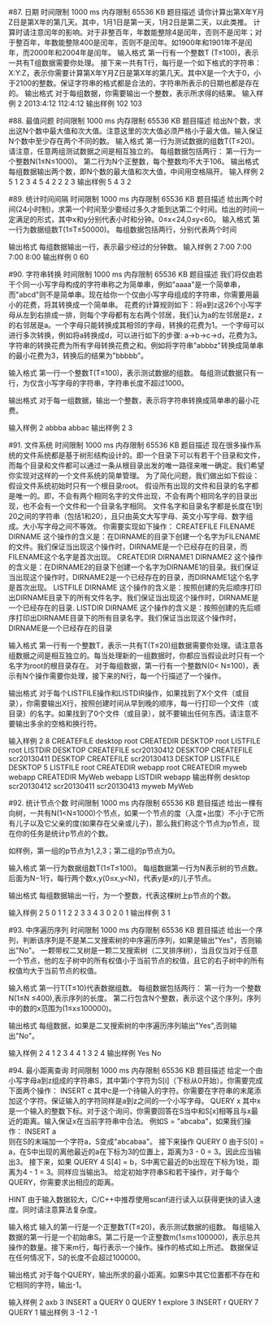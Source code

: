 #87. 日期
时间限制 1000 ms 内存限制 65536 KB
题目描述
请你计算出第X年Y月Z日是第X年的第几天。其中，1月1日是第一天，1月2日是第二天，以此类推。
计算时请注意闰年的影响。对于非整百年，年数能整除4是闰年，否则不是闰年；对于整百年，年数能整除400是闰年，否则不是闰年。如1900年和1901年不是闰年，而2000年和2004年是闰年。
输入格式
第一行有一个整数T (T≤100)，表示一共有T组数据需要你处理。
接下来一共有T行，每行是一个如下格式的字符串：X:Y:Z，表示你需要计算第X年Y月Z日是第X年的第几天。其中X是一个大于0，小于2100的整数。保证字符串的格式都是合法的，字符串所表示的日期也都是存在的。
输出格式
对于每组数据，你需要输出一个整数，表示所求得的结果。
输入样例
2
2013:4:12
112:4:12
输出样例
102
103

#88. 最值问题
时间限制 1000 ms 内存限制 65536 KB
题目描述
给出N个数，求出这N个数中最大值和次大值。注意这里的次大值必须严格小于最大值。输入保证N个数中至少存在两个不同的数。
输入格式
第一行为测试数据的组数T(T≤20)。请注意，任意两组测试数据之间是相互独立的。
每组数据包括两行：
第一行为一个整数N(1≤N≤1000)。
第二行为N个正整数，每个整数均不大于106。
输出格式
每组数据输出两个数，即N个数的最大值和次大值，中间用空格隔开。
输入样例
2
5
1 2 3 4 5
4
2 2 2 3
输出样例
5 4
3 2

#89. 统计时间间隔
时间限制 1000 ms 内存限制 65536 KB
题目描述
给出两个时间(24小时制)，求第一个时间至少要经过多久才能到达第二个时间。给出的时间一定满足的形式，其中x和y分别代表小时和分钟。0≤x<24,0≤y<60。
输入格式
第一行为数据组数T(1≤T≤50000)。
每组数据包括两行，分别代表两个时间
 
输出格式
每组数据输出一行，表示最少经过的分钟数。
输入样例
2
7:00
7:00
7:00
8:00
输出样例
0
60

#90. 字符串转换
时间限制 1000 ms 内存限制 65536 KB
题目描述
我们将仅由若干个同一小写字母构成的字符串称之为简单串，例如"aaaa"是一个简单串，而"abcd"则不是简单串。现在给你一个仅由小写字母组成的字符串，你需要用最小的花费，将其转换成一个简单串。 花费的计算规则如下：将a到z这26个小写字母从左到右排成一排，则每个字母都有左右两个邻居，我们认为a的左邻居是z，z的右邻居是a。一个字母只能转换成其相邻的字母，转换的花费为1。一个字母可以进行多次转换，例如将a转换成d，可以进行如下的步骤: a->b->c->d，花费为3。字符串的转换花费为所有字母转换花费之和。例如将字符串"abbbz"转换成简单串的最小花费为3，转换后的结果为"bbbbb"。

输入格式
第一行一个整数T(T≤100)，表示测试数据的组数。 每组测试数据只有一行，为仅含小写字母的字符串，字符串长度不超过1000。

输出格式
对于每一组数据，输出一个整数，表示将字符串转换成简单串的最小花费。

输入样例
2
abbba
abbac
输出样例
2
3


#91. 文件系统
时间限制 1000 ms 内存限制 65536 KB
题目描述
现在很多操作系统的文件系统都是基于树形结构设计的。即一个目录下可以有若干个目录和文件，而每个目录和文件都可以通过一条从根目录出发的唯一路径来唯一确定。我们希望你实现对这样的一个文件系统的简单管理。
为了简化问题，我们做出如下假设：
假设文件系统初始时只有一个根目录root。
假设所有出现的文件和目录的名字都是唯一的。即，不会有两个相同名字的文件出现，不会有两个相同名字的目录出现，也不会有一个文件和一个目录名字相同。
文件名字和目录名字都是长度在1到20之间的字符串（包括1和20），且只由英文大写字母、英文小写字母、数字组成。大小写字母之间不等效。
你需要实现如下操作：
CREATEFILE FILENAME DIRNAME
这个操作的含义是：在DIRNAME的目录下创建一个名字为FILENAME的文件。我们保证当出现这个操作时，DIRNAME是一个已经存在的目录，而FILENAME这个名字是首次出现。
CREATEDIR DIRNAME1 DIRNAME2 这个操作的含义是：在DIRNAME2的目录下创建一个名字为DIRNAME1的目录。我们保证当出现这个操作时，DIRNAME2是一个已经存在的目录，而DIRNAME1这个名字是首次出现。
LISTFILE DIRNAME 这个操作的含义是：按照创建的先后顺序打印出DIRNAME目录下的所有文件名字。我们保证当出现这个操作时，DIRNAME是一个已经存在的目录.
LISTDIR DIRNAME 这个操作的含义是：按照创建的先后顺序打印出DIRNAME目录下的所有目录名字。我们保证当出现这个操作时，DIRNAME是一个已经存在的目录

输入格式
第一行有一个整数T，表示一共有T(T≤20)组数据需要你处理。请注意各组数据之间是相互独立的。每当处理新的一组数据时，你都应当假设此时只有一个名字为root的根目录存在。
对于每组数据，第一行有一个整数N(0< N≤100)，表示有N个操作需要你处理，接下来的N行，每一个行描述了一个操作。

输出格式
对于每个LISTFILE操作和LISTDIR操作，如果找到了X个文件（或目录），你需要输出X行，按照创建时间从早到晚的顺序，每一行打印一个文件（或目录）的名字。如果找到了0个文件（或目录），就不要输出任何东西。请注意不要输出多余的空格和换行符。

输入样例
2
8
CREATEFILE desktop root
CREATEDIR DESKTOP root
LISTFILE root
LISTDIR DESKTOP
CREATEFILE scr20130412 DESKTOP
CREATEFILE scr20130411 DESKTOP
CREATEFILE scr20130413 DESKTOP
LISTFILE DESKTOP
5
LISTFILE root
CREATEDIR webapp root
CREATEDIR myweb webapp
CREATEDIR MyWeb webapp
LISTDIR webapp
输出样例
desktop
scr20130412
scr20130411
scr20130413
myweb
MyWeb

#92. 统计节点个数
时间限制 1000 ms 内存限制 65536 KB
题目描述
给出一棵有向树，一共有N(1<N≤1000)个节点，如果一个节点的度（入度+出度）不小于它所有儿子以及它父亲的度(如果存在父亲或儿子)，那么我们称这个节点为p节点，现在你的任务是统计p节点的个数。

如样例，第一组的p节点为1,2,3；第二组的p节点为0。

输入格式
第一行为数据组数T(1≤T≤100)。
每组数据第一行为N表示树的节点数。后面为N−1行，每行两个数x,y(0≤x,y<N)，代表y是x的儿子节点。

输出格式
每组数据输出一行，为一个整数，代表这棵树上p节点的个数。

输入样例
2
5
0 1
1 2
2 3
3 4
3
0 2
0 1
输出样例
3
1

#93. 中序遍历序列
时间限制 1000 ms 内存限制 65536 KB
题目描述
给出一个序列，判断该序列是不是某二叉搜索树的中序遍历序列，如果是输出"Yes"，否则输出"No"。
一颗带权二叉树是一颗二叉搜索树（二叉排序树），当且仅当对于任意一个节点，他的左子树中的所有权值小于当前节点的权值，且它的右子树中的所有权值均大于当前节点的权值。

输入格式
第一行T(T≤10)代表数据组数。
每组数据包括两行：
第一行为一个整数N(1≤N ≤400),表示序列的长度。
第二行包含N个整数，表示这个这个序列，序列中的数的x范围为(1≤x≤100000)。

输出格式
每组数据，如果是二叉搜索树的中序遍历序列输出"Yes",否则输出"No"。

输入样例
2
4
1 2 3 4
4
1 3 2 4
输出样例
Yes
No


#94. 最小距离查询
时间限制 1000 ms 内存限制 65536 KB
题目描述
给定一个由小写字母a到z组成的字符串S，其中第i个字符为S[i]（下标从0开始）。你需要完成下面两个操作：
INSERT c
其中c是一个待输入的字符。你需要在字符串的末尾添加这个字符。保证输入的字符同样是a到z之间的一个小写字母。
QUERY x
其中x是一个输入的整数下标。对于这个询问，你需要回答在S当中和S[x]相等且与x最近的距离。输入保证x在当前字符串中合法。
例如S = "abcaba"，如果我们操作：
INSERT a    
则在S的末端加一个字符a，S变成"abcabaa"。
接下来操作
QUERY 0
由于S[0] = a，在S中出现的离他最近的a在下标为3的位置上，距离为3 - 0 = 3。因此应当输出3。
接下来，如果
QUERY 4
S[4] = b，S中离它最近的b出现在下标为1处，距离为4 - 1 = 3。同样应当输出3。
给定初始字符串S和若干操作，对于每个QUERY，你需要求出相应的距离。

HINT 由于输入数据较大，C/C++中推荐使用scanf进行读入以获得更快的读入速度。同时请注意算法复杂度。

输入格式
输入的第一行是一个正整数T(T≤20)，表示测试数据的组数。
每组输入数据的第一行是一个初始串S。第二行是一个正整数m(1≤m≤100000)，表示总共操作的数量。接下来m行，每行表示一个操作。操作的格式如上所述。
数据保证在任何情况下，S的长度不会超过100000。

输出格式
对于每个QUERY，输出所求的最小距离。如果S中其它位置都不存在和它相同的字符，输出-1。

输入样例
2
axb
3
INSERT a
QUERY 0
QUERY 1
explore
3
INSERT r
QUERY 7
QUERY 1
输出样例
3
-1
2
-1

